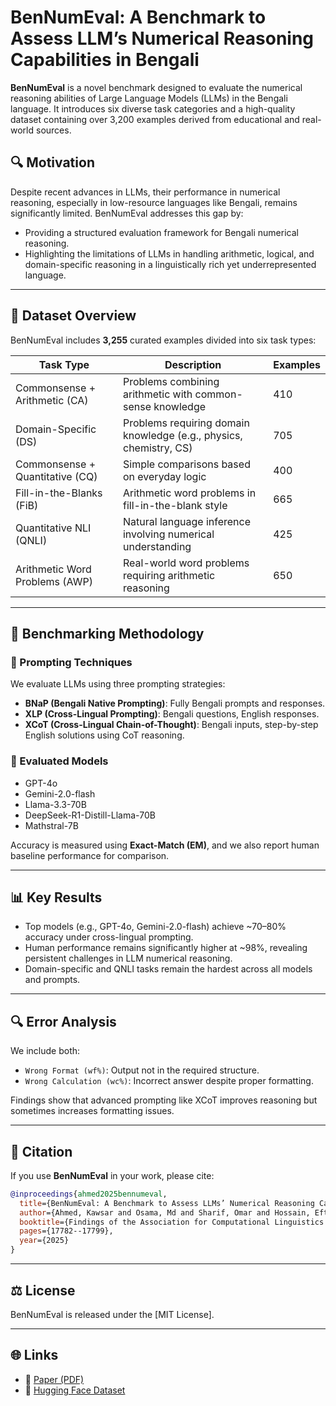 # BenNumEval: A Benchmark to Assess LLM’s Numerical Reasoning Capabilities in Bengali

**BenNumEval** is a novel benchmark designed to evaluate the numerical reasoning abilities of Large Language Models (LLMs) in the Bengali language. It introduces six diverse task categories and a high-quality dataset containing over 3,200 examples derived from educational and real-world sources.

## 🔍 Motivation

Despite recent advances in LLMs, their performance in numerical reasoning, especially in low-resource languages like Bengali, remains significantly limited. BenNumEval addresses this gap by:

- Providing a structured evaluation framework for Bengali numerical reasoning.
- Highlighting the limitations of LLMs in handling arithmetic, logical, and domain-specific reasoning in a linguistically rich yet underrepresented language.

---

## 📁 Dataset Overview

BenNumEval includes **3,255** curated examples divided into six task types:

| Task Type                      | Description                                                                 | Examples |
|-------------------------------|-----------------------------------------------------------------------------|----------|
| Commonsense + Arithmetic (CA) | Problems combining arithmetic with common-sense knowledge                   | 410      |
| Domain-Specific (DS)          | Problems requiring domain knowledge (e.g., physics, chemistry, CS)          | 705      |
| Commonsense + Quantitative (CQ) | Simple comparisons based on everyday logic                                 | 400      |
| Fill-in-the-Blanks (FiB)      | Arithmetic word problems in fill-in-the-blank style                         | 665      |
| Quantitative NLI (QNLI)       | Natural language inference involving numerical understanding                | 425      |
| Arithmetic Word Problems (AWP)| Real-world word problems requiring arithmetic reasoning                     | 650      |

---

## 🔧 Benchmarking Methodology

### 🧠 Prompting Techniques

We evaluate LLMs using three prompting strategies:

- **BNaP (Bengali Native Prompting)**: Fully Bengali prompts and responses.
- **XLP (Cross-Lingual Prompting)**: Bengali questions, English responses.
- **XCoT (Cross-Lingual Chain-of-Thought)**: Bengali inputs, step-by-step English solutions using CoT reasoning.

### 🧪 Evaluated Models

- GPT-4o
- Gemini-2.0-flash
- Llama-3.3-70B
- DeepSeek-R1-Distill-Llama-70B
- Mathstral-7B

Accuracy is measured using **Exact-Match (EM)**, and we also report human baseline performance for comparison.

---

## 📊 Key Results

- Top models (e.g., GPT-4o, Gemini-2.0-flash) achieve ~70–80% accuracy under cross-lingual prompting.
- Human performance remains significantly higher at ~98%, revealing persistent challenges in LLM numerical reasoning.
- Domain-specific and QNLI tasks remain the hardest across all models and prompts.

---

## 🔍 Error Analysis

We include both:
- `Wrong Format (wf%)`: Output not in the required structure.
- `Wrong Calculation (wc%)`: Incorrect answer despite proper formatting.

Findings show that advanced prompting like XCoT improves reasoning but sometimes increases formatting issues.

---

## 📜 Citation

If you use **BenNumEval** in your work, please cite:

```bibtex
@inproceedings{ahmed2025bennumeval,
  title={BenNumEval: A Benchmark to Assess LLMs’ Numerical Reasoning Capabilities in Bengali},
  author={Ahmed, Kawsar and Osama, Md and Sharif, Omar and Hossain, Eftekhar and Hoque, Mohammed Moshiul},
  booktitle={Findings of the Association for Computational Linguistics: ACL 2025},
  pages={17782--17799},
  year={2025}
}
```

---

## ⚖️ License

BenNumEval is released under the [MIT License].

---

## 🌐 Links

* 📄 [Paper (PDF)](https://aclanthology.org/2025.findings-acl.915/)
* 🤗 [Hugging Face Dataset](https://huggingface.co/datasets/ka05ar/BenNumEval)

